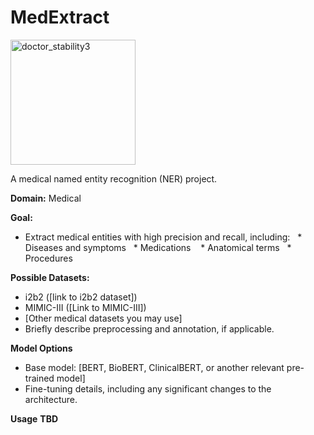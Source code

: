 # **MedExtract**
<img src="https://github.com/naoufal51/MedExtract/assets/15954923/a0dff490-5f8c-4ed2-9cee-fc62bac99b34" width="200" alt="doctor_stability3">

A medical named entity recognition (NER) project.

**Domain:** Medical

**Goal:**

* Extract medical entities with high precision and recall, including:
  * Diseases and symptoms
  * Medications 
  * Anatomical terms
  * Procedures

**Possible Datasets:**

* i2b2 ([link to i2b2 dataset])
* MIMIC-III ([Link to MIMIC-III])
* [Other medical datasets you may use]
* Briefly describe preprocessing and annotation, if applicable.

**Model Options**

* Base model: [BERT, BioBERT, ClinicalBERT, or another relevant pre-trained model]
* Fine-tuning details, including any significant changes to the architecture.

**Usage** 
**TBD**
